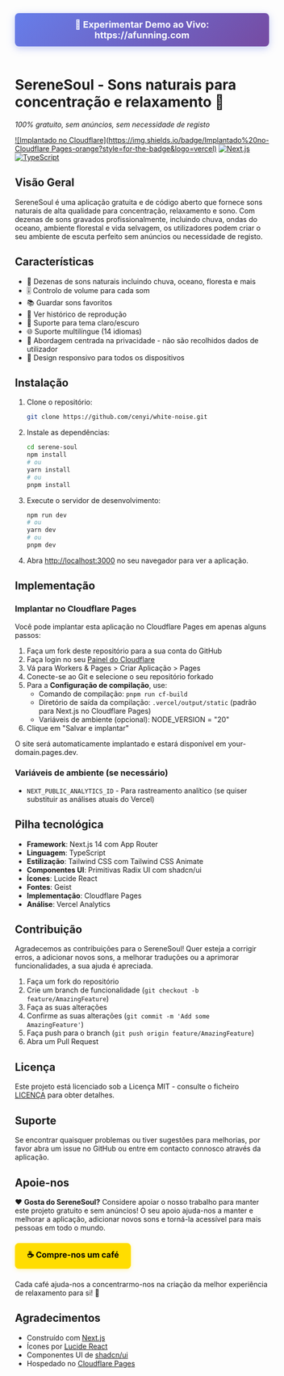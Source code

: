 <div align="center">
  <a href="https://afunning.com" style="display: inline-block; padding: 12px 24px; background: linear-gradient(135deg, #667eea 0%, #764ba2 100%); color: white; text-decoration: none; border-radius: 8px; font-size: 18px; font-weight: bold; margin-bottom: 20px; box-shadow: 0 4px 15px rgba(102, 126, 234, 0.4);">
    🚀 Experimentar Demo ao Vivo: https://afunning.com
  </a>
</div>

# SereneSoul - Sons naturais para concentração e relaxamento 🌿

*100% gratuito, sem anúncios, sem necessidade de registo*

[![Implantado no Cloudflare](https://img.shields.io/badge/Implantado%20no-Cloudflare Pages-orange?style=for-the-badge&logo=vercel)](https://afunning.com)
[![Next.js](https://img.shields.io/badge/Next.js-14-black?style=for-the-badge&logo=next.js)](https://nextjs.org/)
[![TypeScript](https://img.shields.io/badge/TypeScript-5-black?style=for-the-badge&logo=typescript)](https://www.typescriptlang.org/)

## Visão Geral

SereneSoul é uma aplicação gratuita e de código aberto que fornece sons naturais de alta qualidade para concentração, relaxamento e sono. Com dezenas de sons gravados profissionalmente, incluindo chuva, ondas do oceano, ambiente florestal e vida selvagem, os utilizadores podem criar o seu ambiente de escuta perfeito sem anúncios ou necessidade de registo.

## Características
- 🎵 Dezenas de sons naturais incluindo chuva, oceano, floresta e mais
- 🎚️ Controlo de volume para cada som
- 📚 Guardar sons favoritos
- 📜 Ver histórico de reprodução
- 🎨 Suporte para tema claro/escuro
- 🌐 Suporte multilíngue (14 idiomas)
- 🔐 Abordagem centrada na privacidade - não são recolhidos dados de utilizador
- 📱 Design responsivo para todos os dispositivos

## Instalação

1. Clone o repositório:
   ```bash
   git clone https://github.com/cenyi/white-noise.git
   ```

2. Instale as dependências:
   ```bash
   cd serene-soul
   npm install
   # ou
   yarn install
   # ou
   pnpm install
   ```

3. Execute o servidor de desenvolvimento:
   ```bash
   npm run dev
   # ou
   yarn dev
   # ou
   pnpm dev
   ```

4. Abra [http://localhost:3000](http://localhost:3000) no seu navegador para ver a aplicação.

## Implementação

### Implantar no Cloudflare Pages

Você pode implantar esta aplicação no Cloudflare Pages em apenas alguns passos:

1. Faça um fork deste repositório para a sua conta do GitHub
2. Faça login no seu [Painel do Cloudflare](https://dash.cloudflare.com/)
3. Vá para Workers & Pages > Criar Aplicação > Pages
4. Conecte-se ao Git e selecione o seu repositório forkado
5. Para a **Configuração de compilação**, use:
   - Comando de compilação: `pnpm run cf-build`
   - Diretório de saída da compilação: `.vercel/output/static` (padrão para Next.js no Cloudflare Pages)
   - Variáveis de ambiente (opcional): NODE_VERSION = "20"
6. Clique em "Salvar e implantar"

O site será automaticamente implantado e estará disponível em your-domain.pages.dev.

### Variáveis de ambiente (se necessário)
- `NEXT_PUBLIC_ANALYTICS_ID` - Para rastreamento analítico (se quiser substituir as análises atuais do Vercel)

## Pilha tecnológica
- **Framework**: Next.js 14 com App Router
- **Linguagem**: TypeScript
- **Estilização**: Tailwind CSS com Tailwind CSS Animate
- **Componentes UI**: Primitivas Radix UI com shadcn/ui
- **Ícones**: Lucide React
- **Fontes**: Geist
- **Implementação**: Cloudflare Pages
- **Análise**: Vercel Analytics

## Contribuição

Agradecemos as contribuições para o SereneSoul! Quer esteja a corrigir erros, a adicionar novos sons, a melhorar traduções ou a aprimorar funcionalidades, a sua ajuda é apreciada.

1. Faça um fork do repositório
2. Crie um branch de funcionalidade (`git checkout -b feature/AmazingFeature`)
3. Faça as suas alterações
4. Confirme as suas alterações (`git commit -m 'Add some AmazingFeature'`)
5. Faça push para o branch (`git push origin feature/AmazingFeature`)
6. Abra um Pull Request

## Licença

Este projeto está licenciado sob a Licença MIT - consulte o ficheiro [LICENÇA](../LICENSE) para obter detalhes.

## Suporte

Se encontrar quaisquer problemas ou tiver sugestões para melhorias, por favor abra um issue no GitHub ou entre em contacto connosco através da aplicação.

## Apoie-nos

❤️ **Gosta do SereneSoul?** Considere apoiar o nosso trabalho para manter este projeto gratuito e sem anúncios! O seu apoio ajuda-nos a manter e melhorar a aplicação, adicionar novos sons e torná-la acessível para mais pessoas em todo o mundo.

<a href="https://www.buymeacoffee.com/moca" style="display: inline-block; padding: 12px 24px; background: #FFDD00; color: #000000; text-decoration: none; border-radius: 8px; font-size: 16px; font-weight: bold; margin: 8px 0; box-shadow: 0 2px 8px rgba(255, 221, 0, 0.3);">
    ☕ Compre-nos um café
</a>

Cada café ajuda-nos a concentrarmo-nos na criação da melhor experiência de relaxamento para si! 🌿

## Agradecimentos

- Construído com [Next.js](https://nextjs.org/)
- Ícones por [Lucide React](https://lucide.dev/)
- Componentes UI de [shadcn/ui](https://ui.shadcn.com/)
- Hospedado no [Cloudflare Pages](https://pages.cloudflare.com/)